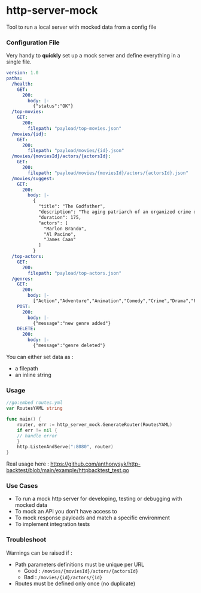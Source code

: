 # http-server-mock
Tool to run a local server with mocked data from a config file

### Configuration File

Very handy to **quickly** set up a mock server and define everything in a single file.

```yaml
version: 1.0
paths:
  /health:
    GET:
      200:
        body: |-
          {"status":"OK"}
  /top-movies:
    GET:
      200:
        filepath: "payload/top-movies.json"
  /movies/{id}:
    GET:
      200:
        filepath: "payload/movies/{id}.json"
  /movies/{moviesId}/actors/{actorsId}:
    GET:
      200:
        filepath: "payload/movies/{moviesId}/actors/{actorsId}.json"
  /movies/suggest:
    GET:
      200:
        body: |-
          {
            "title": "The Godfather",
            "description": "The aging patriarch of an organized crime dynasty transfers control of his clandestine empire to his reluctant son.",
            "duration": 175,
            "actors": [
              "Marlon Brando",
              "Al Pacino",
              "James Caan"
            ]
          }
  /top-actors:
    GET:
      200:
        filepath: "payload/top-actors.json"
  /genres:
    GET:
      200:
        body: |-
          ["Action","Adventure","Animation","Comedy","Crime","Drama","Family","Fantasy","Music","Science Fiction","Thriller"]
    POST:
      200:
        body: |-
          {"message":"new genre added"}
    DELETE:
      200:
        body: |-
          {"message":"genre deleted"}
```

You can either set data as : 
- a filepath
- an inline string

### Usage

```go
//go:embed routes.yml
var RoutesYAML string

func main() {
    router, err := http_server_mock.GenerateRouter(RoutesYAML)
    if err != nil {
    // handle error
    }
    http.ListenAndServe(":8080", router)	
}
```

Real usage here : https://github.com/anthonysyk/http-backtest/blob/main/example/httpbacktest_test.go

### Use Cases

- To run a mock http server for developing, testing or debugging with mocked data
- To mock an API you don't have access to
- To mock response payloads and match a specific environment
- To implement integration tests

### Troubleshoot

Warnings can be raised if :
- Path parameters definitions must be unique per URL
  - Good : `/movies/{moviesId}/actors/{actorsId}`
  - Bad : `/movies/{id}/actors/{id}`
- Routes must be defined only once (no duplicate)

